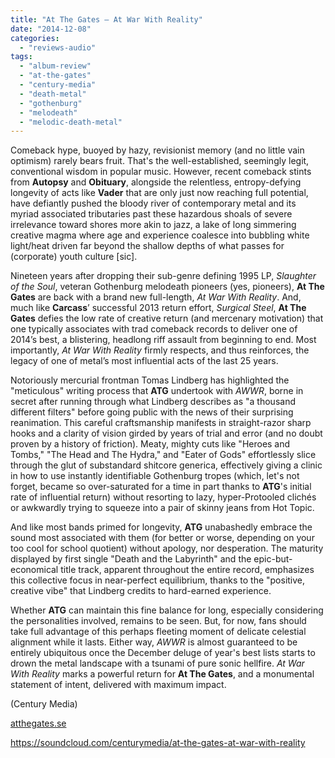 ```yaml
---
title: "At The Gates – At War With Reality"
date: "2014-12-08"
categories: 
  - "reviews-audio"
tags: 
  - "album-review"
  - "at-the-gates"
  - "century-media"
  - "death-metal"
  - "gothenburg"
  - "melodeath"
  - "melodic-death-metal"
---
```


Comeback hype, buoyed by hazy, revisionist memory (and no little vain optimism) rarely bears fruit. That's the well-established, seemingly legit, conventional wisdom in popular music. However, recent comeback stints from **Autopsy** and **Obituary**, alongside the relentless, entropy-defying longevity of acts like **Vader** that are only just now reaching full potential, have defiantly pushed the bloody river of contemporary metal and its myriad associated tributaries past these hazardous shoals of severe irrelevance toward shores more akin to jazz, a lake of long simmering creative magma where age and experience coalesce into bubbling white light/heat driven far beyond the shallow depths of what passes for (corporate) youth culture \[sic\].

Nineteen years after dropping their sub-genre defining 1995 LP, _Slaughter of the Soul_, veteran Gothenburg melodeath pioneers (yes, pioneers), **At The Gates** are back with a brand new full-length, _At War With Reality_. And, much like **Carcass**’ successful 2013 return effort, _Surgical Steel_, **At The Gates** defies the low rate of creative return (and mercenary motivation) that one typically associates with trad comeback records to deliver one of 2014’s best, a blistering, headlong riff assault from beginning to end. Most importantly, _At War With Reality_ firmly respects, and thus reinforces, the legacy of one of metal’s most influential acts of the last 25 years.

Notoriously mercurial frontman Tomas Lindberg has highlighted the "meticulous" writing process that **ATG** undertook with _AWWR_, borne in secret after running through what Lindberg describes as "a thousand different filters" before going public with the news of their surprising reanimation. This careful craftsmanship manifests in straight-razor sharp hooks and a clarity of vision girded by years of trial and error (and no doubt proven by a history of friction). Meaty, mighty cuts like "Heroes and Tombs," "The Head and The Hydra," and "Eater of Gods" effortlessly slice through the glut of substandard shitcore generica, effectively giving a clinic in how to use instantly identifiable Gothenburg tropes (which, let's not forget, became so over-saturated for a time in part thanks to **ATG**'s initial rate of influential return) without resorting to lazy, hyper-Protooled clichés or awkwardly trying to squeeze into a pair of skinny jeans from Hot Topic.

And like most bands primed for longevity, **ATG** unabashedly embrace the sound most associated with them (for better or worse, depending on your too cool for school quotient) without apology, nor desperation. The maturity displayed by first single "Death and the Labyrinth" and the epic-but-economical title track, apparent throughout the entire record, emphasizes this collective focus in near-perfect equilibrium, thanks to the "positive, creative vibe" that Lindberg credits to hard-earned experience.

Whether **ATG** can maintain this fine balance for long, especially considering the personalities involved, remains to be seen. But, for now, fans should take full advantage of this perhaps fleeting moment of delicate celestial alignment while it lasts. Either way, _AWWR_ is almost guaranteed to be entirely ubiquitous once the December deluge of year's best lists starts to drown the metal landscape with a tsunami of pure sonic hellfire. _At War With Reality_ marks a powerful return for **At The Gates**, and a monumental statement of intent, delivered with maximum impact.

(Century Media)

[atthegates.se](http://atthegates.se/)

https://soundcloud.com/centurymedia/at-the-gates-at-war-with-reality
